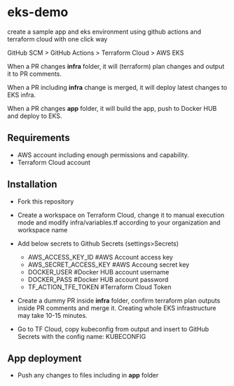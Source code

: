 # eks-demo
create a sample app and eks environment using github actions and terraform cloud with one click way

GitHub SCM > GitHub Actions > Terraform Cloud > AWS EKS

When a PR changes **infra** folder, it will (terraform) plan changes and output it to PR comments.

When a PR including **infra** change is merged, it will deploy latest changes to EKS infra.

When a PR changes **app** folder, it will build the app, push to Docker HUB and deploy to EKS.

## Requirements
- AWS account including enough permissions and capability.
- Terraform Cloud account

## Installation

- Fork this repository

- Create a workspace on Terraform Cloud, change it to manual execution mode and modify infra/variables.tf according to your organization and workspace name

- Add below secrets to Github Secrets (settings>Secrets)
    - AWS_ACCESS_KEY_ID      #AWS Account access key
    - AWS_SECRET_ACCESS_KEY  #AWS Accoung secret key
    - DOCKER_USER            #Docker HUB account username
    - DOCKER_PASS            #Docker HUB account password
    - TF_ACTION_TFE_TOKEN    #Terraform Cloud Token

- Create a dummy PR inside **infra** folder, confirm terraform plan outputs inside PR comments and merge it. Creating whole EKS infrastructure may take 10-15 minutes.

- Go to TF Cloud, copy kubeconfig from output and insert to GitHub Secrets with the config name: KUBECONFIG

## App deployment
- Push any changes to files including in **app** folder



